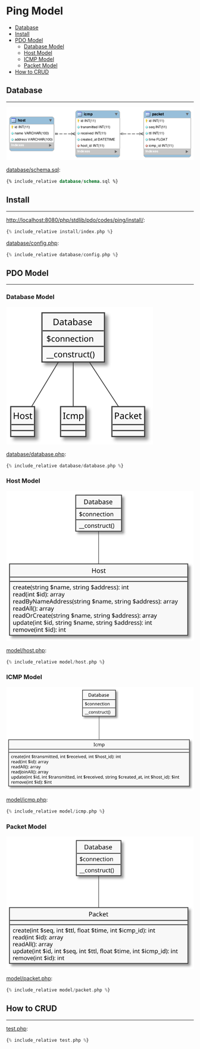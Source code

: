# Ping Model

- [Database](#database)
- [Install](#install)
- [PDO Model](#pdo-moodel)
  - [Database Model](#database-model)
  - [Host Model](#host-model)
  - [ICMP Model](#icmp-model)
  - [Packet Model](#packet-model)
- [How to CRUD](#how-to-crud)

## Database
---

![](assets/schema.png)

[database/schema.sql](database/schema.sql):
```sql
{% include_relative database/schema.sql %}
```

## Install
---

[http://localhost:8080/php/stdlib/pdo/codes/ping/install/](http://localhost:8080/php/stdlib/pdo/codes/ping/install/):
```php
{% include_relative install/index.php %}
```

[database/config.php](database/config.php):
```php
{% include_relative database/config.php %}
```

## PDO Model
---

### Database Model

![](assets/model-database.svg)

[database/database.php](database/database.php):
```php
{% include_relative database/database.php %}
```

### Host Model

![](assets/model-host.svg)

[model/host.php](model/host.php):
```php
{% include_relative model/host.php %}
```

### ICMP Model

![](assets/model-icmp.svg)

[model/icmp.php](model/icmp.php):
```php
{% include_relative model/icmp.php %}
```

### Packet Model

![](assets/model-packet.svg)

[model/packet.php](model/packet.php):
```php
{% include_relative model/packet.php %}
```

## How to CRUD
---

[test.php](test.php):
```php
{% include_relative test.php %}
```
